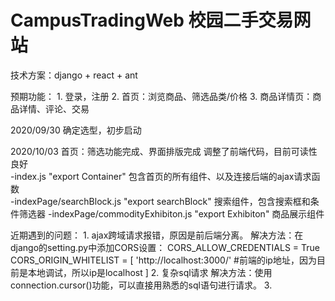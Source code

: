 # CampusTradingWeb 校园二手交易网站

技术方案：django + react + ant

预期功能：
	1. 登录，注册
	2. 首页：浏览商品、筛选品类/价格
	3. 商品详情页：商品详情、评论、交易

2020/09/30 确定选型，初步启动

2020/10/03 首页：筛选功能完成、界面排版完成
调整了前端代码，目前可读性良好  
	-index.js "export Container" 包含首页的所有组件、以及连接后端的ajax请求函数  
	-indexPage/searchBlock.js "export searchBlock" 搜索组件，包含搜索框和条件筛选器
	-indexPage/commodityExhibiton.js "export Exhibiton" 商品展示组件

近期遇到的问题：
	1. ajax跨域请求报错，原因是前后端分离。 
	解决方法：在django的setting.py中添加CORS设置：
		CORS_ALLOW_CREDENTIALS = True
		CORS_ORIGIN_WHITELIST = [
		'http://localhost:3000/'  #前端的ip地址，因为目前是本地调试，所以ip是localhost
		]
	2. 复杂sql请求
	解决方法：使用connection.cursor()功能，可以直接用熟悉的sql语句进行请求。
	3. 

